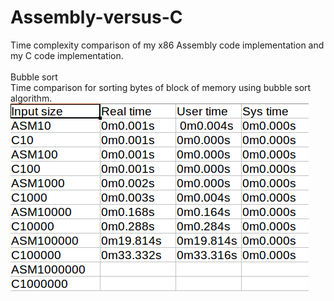 # Assembly-versus-C
Time complexity comparison of my x86 Assembly code implementation and my C code implementation.<br/>
<br/>
Bubble sort<br/>
Time comparison for sorting bytes of block of memory using bubble sort algorithm.
![Alt text](/bubble-sort/bubble-sort.png?raw=true "Title")
